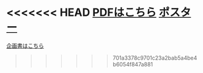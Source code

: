 <<<<<<< HEAD
[PDFはこちら](public/document/企画書.pdf)
[ポスター](public/document/ポスター.jpg)
=======
[企画書はこちら](public/document/企画書.pdf)
>>>>>>> 701a3378c9701c23a2bab5a4be4b6054f847a881
